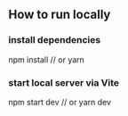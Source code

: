 <h2>How to run locally</h2>
<h3>install dependencies</h3>
npm install
// or
yarn

<h3>start local server via Vite</h3>
npm start dev
// or
yarn dev

<h3></h3>